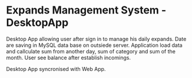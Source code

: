 # Expands Management System - DesktopApp

Desktop App allowing user after sign in to manage his daily expands. 
Date are saving in MySQL data base on outsiede server. 
Application load data and callculate sum from another day, 
sum of category and sum of the month. 
User see balance after establish incomings.

Desktop App syncronised with Web App.
